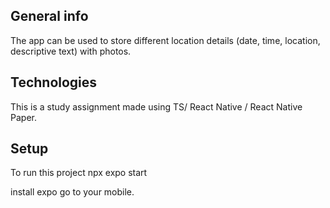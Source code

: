 ## General info

The app can be used to store different location details (date, time, location, descriptive text) with photos.

## Technologies

This is a study assignment made using TS/ React Native / React Native Paper.

## Setup

To run this project npx expo start

install expo go to your mobile.
